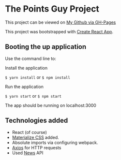 # The Points Guy Project

This project can be viewed on [My Github via GH-Pages](https://wyzardsleeves.github.io/tpg_code_project/)

This project was bootstrapped with [Create React App](https://github.com/facebook/create-react-app).

## Booting the up application

Use the command line to:

Install the application

`$ yarn install` or `$ npm install`


Run the application

`$ yarn start` or `$ npm start`


The app should be running on localhost:3000

## Technologies added

- React (of course)
- [Materialize CSS](https://materializecss.com/) added.
- Absolute imports via configuring webpack.
- [Axios](https://www.npmjs.com/package/axios) for HTTP requests
- Used [News](https://newsapi.org/) API
